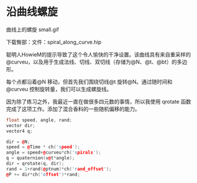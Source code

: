 # 沿曲线螺旋

曲线上的螺旋 small.gif

下载臀部：文件：spiral_along_curve.hip

聪明人HowieM的提示导致了这个令人愉快的干净设置。该曲线具有来自重采样的@curveu，以及用于生成法线、切线、双切线（存储为@N、@t、@bt）的多边形。

每个点都沿着@N 移动，但首先我们围绕切线@t 旋转@N。通过随时间和@curveu 控制旋转量，我们可以生成螺旋线。

因为除了练习之外，我最近一直在做很多四元数的事情，所以我使用 qrotate 函数完成了这项工作。添加了混合香料的一些随机偏移的能力。

```cpp
float speed, angle, rand;
vector dir;
vector4 q;

dir = @N;
speed = @Time * ch('speed');
angle = speed+@curveu*ch('spirals');
q = quaternion(v@t*angle);
dir = qrotate(q, dir);
rand = 1+rand(@ptnum)*ch('rand_offset');
@P += dir*ch('offset')*rand;
```
